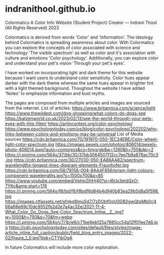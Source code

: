 # indranithool.github.io
Colormatics
A Color Info Website (Student Project)
Creator — Indrani Thool (All Rights Reserved) 2023

Colormatics is derived from words 'Color' and 'Information'. The ideology behind Colormatics is spreading awareness about color. With Colormatics you can explore the concepts of color associated with science and technology 'The visible spectrum' as well as color and it's association with culture and emotions 'Color psychology'. Additionally, you can explore color and understand your pet's vision 'Through your pet's eyes'. 

I have worked on incorporating light and dark theme for this website because I want users to understand color sensitivity. Color hues appear darker with the dark theme whereas the same hues appear in brighter tint with a light themed background. Thoughout the website I have added 'Notes' to emphasize information and bust myths.

The pages are composed from multiple articles and images are sourced from the internet.
List of articles:
  https://www.britannica.com/science/light 
  https://www.thewildest.com/dog-shopping/what-colors-do-dogs-see
  https://katzenworld.co.uk/2023/02/13/see-the-world-through-your-pets-eyes-with-this-filter/
  https://artincontext.org/color-psychology/
  https://www.psychologytoday.com/us/blog/color-psychology/202202/why-links-between-colors-and-emotions-may-be-universal
List of Media sources
  https://cdn.britannica.com/70/191970-050-1EC34EBE/Color-wheel-light-color-spectrum.jpg
  https://images.pexels.com/photos/406014/pexels-photo-406014.jpeg?auto=compress&cs=tinysrgb&w=1260&h=750&dpr=2
  https://i.pinimg.com/564x/37/bb/30/37bb3064507f12cc7ee7b8a878ac70c3.jpg
  https://cdn.britannica.com/30/27030-050-EA86AA82/spectrum-wavelengths-longest-lines-diagram-elements-Fraunhofer.jpg
  https://cdn.britannica.com/58/78158-004-8AA4F856/prism-light-colours-component-wavelengths.jpg?s=1500x700&q=85
  https://www.youtube.com/embed/VphtcDhHj40?si=I6Us3etdQxO-7YKc&amp;start=176
  https://i.pinimg.com/564x/f8/bd/f6/f8bdf6d84b4d940b83ea29b5d8a5f598.jpg
  https://images.ctfassets.net/sfnkq8lmu5d7/7zDObf0oU0DB2gwQtpMb0r/466a66e69c10dc9552fb2d2e7a4ac32e/2021-11-4-What_Color_Do_Dogs_See-Color_Spectrum_Inline__2_.jpg?w=1000&h=750&q=70&fm=webp
  https://i.pinimg.com/564x/c7/1b/e6/c71be6eb125a7685cc54a12ff01ee7d6.jpg
  https://cdn.psychologytoday.com/sites/default/files/styles/image-article_inline_full_caption/public/field_blog_entry_images/2022-02/figure_1_0.jpg?itok=CTYibOgA

In future Colormatics will include more color exploration.